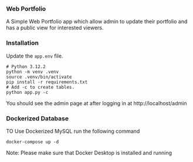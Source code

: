 ### Web Portfolio

A Simple Web Portfolio app which allow admin to update their portfolio and has a public view for interested viewers.

### Installation

Update the `app.env` file.

```shell
# Python 3.12.2
python -m venv .venv
source .venv/bin/activate
pip install -r requirements.txt
# Add -c to create tables.
python app.py -c
```

You should see the admin page at after logging in at http://localhost/admin


### Dockerized Database

TO Use Dockerized MySQL run the following command
```shell
docker-compose up -d
```

Note: Please make sure that Docker Desktop is installed and running
